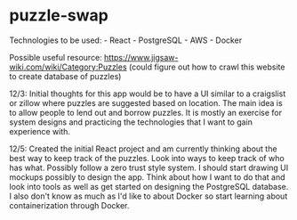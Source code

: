 # puzzle-swap

Technologies to be used:
    - React
    - PostgreSQL
    - AWS 
    - Docker

Possible useful resource: https://www.jigsaw-wiki.com/wiki/Category:Puzzles
(could figure out how to crawl this website to create database of puzzles)

12/3: Initial thoughts for this app would be to have a UI similar to a 
      craigslist or zillow where puzzles are suggested based on location.
      The main idea is to allow people to lend out and borrow puzzles. 
      It is mostly an exercise for system designs and practicing the 
      technologies that I want to gain experience with.

12/5: Created the initial React project and am currently thinking about
      the best way to keep track of the puzzles. Look into ways to keep 
      track of who has what. Possibly follow a zero trust style system.
      I should start drawing UI mockups possibly to design the app. Think
      about how I want to do that and look into tools as well as get 
      started on designing the PostgreSQL database. I also don't know as 
      much as I'd like to about Docker so start learning about 
      containerization through Docker.
